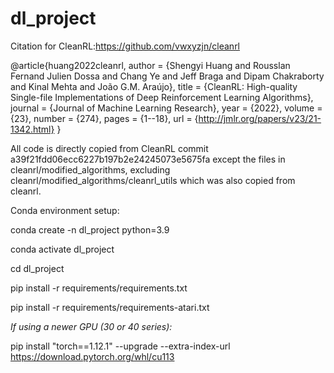 # dl_project

Citation for CleanRL:https://github.com/vwxyzjn/cleanrl

@article{huang2022cleanrl,
  author  = {Shengyi Huang and Rousslan Fernand Julien Dossa and Chang Ye and Jeff Braga and Dipam Chakraborty and Kinal Mehta and João G.M. Araújo},
  title   = {CleanRL: High-quality Single-file Implementations of Deep Reinforcement Learning Algorithms},
  journal = {Journal of Machine Learning Research},
  year    = {2022},
  volume  = {23},
  number  = {274},
  pages   = {1--18},
  url     = {http://jmlr.org/papers/v23/21-1342.html}
}

All code is directly copied from CleanRL commit a39f21fdd06ecc6227b197b2e24245073e5675fa except the files in cleanrl/modified_algorithms, excluding cleanrl/modified_algorithms/cleanrl_utils which was also copied from cleanrl.

Conda environment setup:

conda create -n dl_project python=3.9

conda activate dl_project

cd dl_project

pip install -r requirements/requirements.txt

pip install -r requirements/requirements-atari.txt

*If using a newer GPU (30 or 40 series):*

pip install "torch==1.12.1" --upgrade --extra-index-url https://download.pytorch.org/whl/cu113

